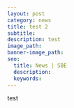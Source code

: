 ```yaml
---
layout: post
category: news
title: test 2
subtitle:
description: test
image_path:
banner-image_path:
seo:
  title: News | SBE
  description:
  keywords:
---
```

test